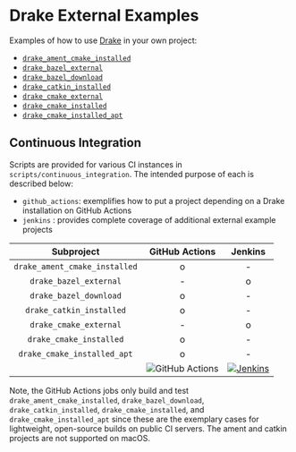 # Drake External Examples

Examples of how to use [Drake](https://github.com/RobotLocomotion/drake) in your
own project:

* [`drake_ament_cmake_installed`](./drake_ament_cmake_installed)
* [`drake_bazel_external`](./drake_bazel_external)
* [`drake_bazel_download`](./drake_bazel_download)
* [`drake_catkin_installed`](./drake_catkin_installed)
* [`drake_cmake_external`](./drake_cmake_external)
* [`drake_cmake_installed`](./drake_cmake_installed)
* [`drake_cmake_installed_apt`](./drake_cmake_installed_apt)

## Continuous Integration

Scripts are provided for various CI instances in `scripts/continuous_integration`. The intended purpose of each is described below:

* `github_actions`:  exemplifies how to put a project depending on a Drake installation on GitHub Actions
* `jenkins` : provides complete coverage of additional external example projects

| **Subproject** | **GitHub Actions** | **Jenkins** |
|:---:|:---:|:---:|
| `drake_ament_cmake_installed` | o | - |
| `drake_bazel_external` | - | o |
| `drake_bazel_download` | o | - |
| `drake_catkin_installed` | o | - |
| `drake_cmake_external` | - | o |
| `drake_cmake_installed` | o | - |
| `drake_cmake_installed_apt` | o | - |
|| ![GitHub Actions](https://img.shields.io/github/actions/workflow/status/RobotLocomotion/drake-external-examples/ci.yml?branch=main) | [![Jenkins](https://img.shields.io/jenkins/build.svg?jobUrl=https://drake-jenkins.csail.mit.edu/job/RobotLocomotion/job/drake-external-examples/job/main)](https://drake-jenkins.csail.mit.edu/job/RobotLocomotion/job/drake-external-examples/) |


Note, the GitHub Actions jobs only build and test `drake_ament_cmake_installed`,
`drake_bazel_download`, `drake_catkin_installed`, `drake_cmake_installed`, and
`drake_cmake_installed_apt` since these are the exemplary cases for lightweight,
open-source builds on public CI servers. The ament and catkin projects are not supported on macOS.
